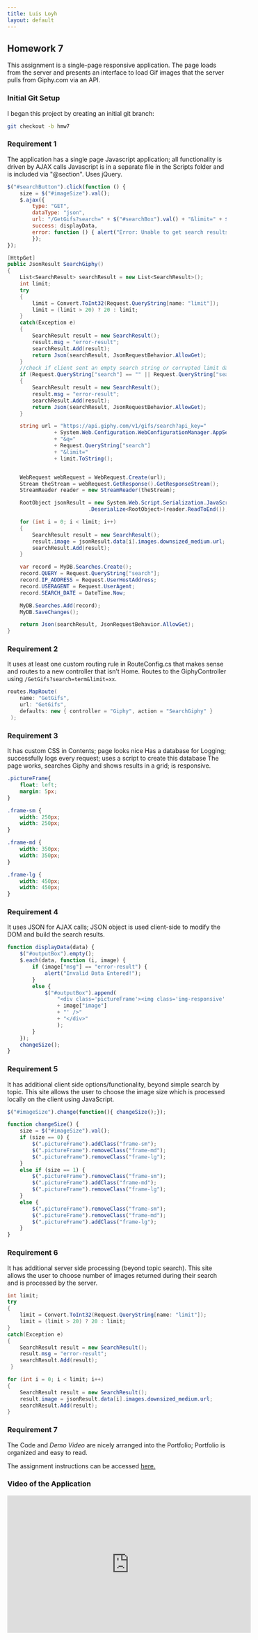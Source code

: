 ```yaml
---
title: Luis Loyh
layout: default
---
```


## Homework 7

This assignment is a single-page responsive application. The page loads from the server and presents an interface to load Gif images that the server pulls from Giphy.com via an API.

### Initial Git Setup

I began this project by creating an initial git branch:

```bash
git checkout -b hmw7
```

### Requirement 1

The application has a single page Javascript application; all functionality is driven by AJAX calls Javascript is in a separate file in the Scripts folder and is included via "@section". Uses jQuery.

```js
$("#searchButton").click(function () {
    size = $("#imageSize").val();
    $.ajax({
        type: "GET",
        dataType: "json",
        url: "/GetGifs?search=" + $("#searchBox").val() + "&limit=" + $("#limit").val(),
        success: displayData,
        error: function () { alert("Error: Unable to get search results!"); }
        });
});
```

```csharp
[HttpGet]
public JsonResult SearchGiphy()
{
	List<SearchResult> searchResult = new List<SearchResult>();
	int limit;
	try
	{
		limit = Convert.ToInt32(Request.QueryString[name: "limit"]);
		limit = (limit > 20) ? 20 : limit;
	}
	catch(Exception e)
	{
		SearchResult result = new SearchResult();
		result.msg = "error-result";
		searchResult.Add(result);
		return Json(searchResult, JsonRequestBehavior.AllowGet);
	}
	//check if client sent an empty search string or corrupted limit data
	if (Request.QueryString["search"] == "" || Request.QueryString["search"] == null || limit < 1)
	{
		SearchResult result = new SearchResult();
		result.msg = "error-result";
		searchResult.Add(result);
		return Json(searchResult, JsonRequestBehavior.AllowGet);
	}

	string url = "https://api.giphy.com/v1/gifs/search?api_key="
			   + System.Web.Configuration.WebConfigurationManager.AppSettings["APIKey"]
			   + "&q="
			   + Request.QueryString["search"]
			   + "&limit="
			   + limit.ToString();


	WebRequest webRequest = WebRequest.Create(url);
	Stream theStream = webRequest.GetResponse().GetResponseStream();
	StreamReader reader = new StreamReader(theStream);

	RootObject jsonResult = new System.Web.Script.Serialization.JavaScriptSerializer()
						  .Deserialize<RootObject>(reader.ReadToEnd());

	for (int i = 0; i < limit; i++)
	{
		SearchResult result = new SearchResult();
		result.image = jsonResult.data[i].images.downsized_medium.url;
		searchResult.Add(result);
	}

	var record = MyDB.Searches.Create();
	record.QUERY = Request.QueryString["search"];
	record.IP_ADDRESS = Request.UserHostAddress;
	record.USERAGENT = Request.UserAgent;
	record.SEARCH_DATE = DateTime.Now;

	MyDB.Searches.Add(record);
	MyDB.SaveChanges();

	return Json(searchResult, JsonRequestBehavior.AllowGet);
}
```

### Requirement 2
It uses at least one custom routing rule in RouteConfig.cs that makes sense and routes to a new controller that isn’t Home. Routes to the GiphyController using ```/GetGifs?search=term&limit=xx```.

```csharp
routes.MapRoute(
	name: "GetGifs",
	url: "GetGifs",
	defaults: new { controller = "Giphy", action = "SearchGiphy" }
 );

```

### Requirement 3
It has custom CSS in Contents; page looks nice Has a database for Logging; successfully logs every request; uses a script to create this database The page works, searches Giphy and shows results in a grid; is responsive. 
```css
.pictureFrame{
    float: left;
    margin: 5px;
}

.frame-sm {
    width: 250px;
    width: 250px;
}

.frame-md {
    width: 350px;
    width: 350px;
}

.frame-lg {
    width: 450px;
    width: 450px;
}
```

### Requirement 4
It uses JSON for AJAX calls; JSON object is used client-side to modify the DOM and build the search results.

```js
function displayData(data) {
    $("#outputBox").empty();
    $.each(data, function (i, image) {
        if (image["msg"] == "error-result") {
            alert("Invalid Data Entered!");
        }
        else {
            $("#outputBox").append(
                "<div class='pictureFrame'><img class='img-responsive' src='"
                + image["image"]
                + "' />"
                + "</div>"
                );
        }
    });
    changeSize();
}
```

### Requirement 5
It has additional client side options/functionality, beyond simple search by topic. This site allows the user to choose the image size which is processed locally on the client using JavaScript.

```js
$("#imageSize").change(function(){ changeSize();});

function changeSize() {
    size = $("#imageSize").val();
    if (size == 0) {
        $(".pictureFrame").addClass("frame-sm");
        $(".pictureFrame").removeClass("frame-md");
        $(".pictureFrame").removeClass("frame-lg");
    }
    else if (size == 1) {
        $(".pictureFrame").removeClass("frame-sm");
        $(".pictureFrame").addClass("frame-md");
        $(".pictureFrame").removeClass("frame-lg");
    }
    else {
        $(".pictureFrame").removeClass("frame-sm");
        $(".pictureFrame").removeClass("frame-md");
        $(".pictureFrame").addClass("frame-lg");
    }
}
```

### Requirement 6
It has additional server side processing (beyond topic search). This site allows the user to choose number of images returned during their search and is processed by the server.

```csharp
int limit;
try
{
	limit = Convert.ToInt32(Request.QueryString[name: "limit"]);
	limit = (limit > 20) ? 20 : limit;
}
catch(Exception e)
{
	SearchResult result = new SearchResult();
	result.msg = "error-result";
	searchResult.Add(result);
 }

for (int i = 0; i < limit; i++)
{
	SearchResult result = new SearchResult();
	result.image = jsonResult.data[i].images.downsized_medium.url;
	searchResult.Add(result);
}
```

### Requirement 7
The Code and *Demo Video* are nicely arranged into the Portfolio; Portfolio is organized and easy to read.

The assignment instructions can be accessed [here.](http://www.wou.edu/~morses/classes/cs46x/assignments/HW7.html)

### Video of the Application

<iframe width="560" height="315" src="https://www.youtube.com/embed/2-zd_4pNnMY?rel=0&amp;controls=0&amp;showinfo=0&amp;autoplay=1&amp;loop=1&amp;playlist=2-zd_4pNnMY" frameborder="0" gesture="media" allowfullscreen></iframe>
